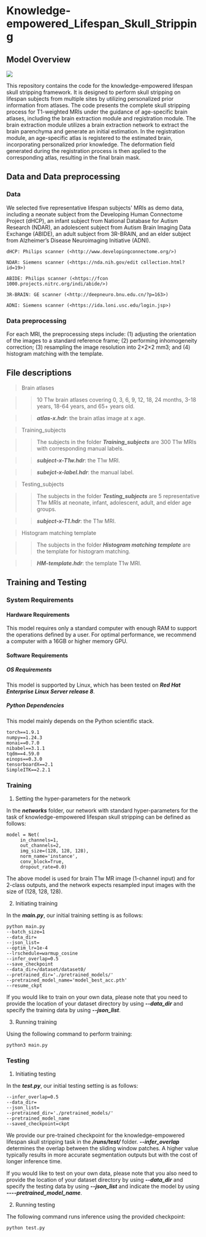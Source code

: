 # Knowledge-empowered_Lifespan_Skull_Stripping

## Model Overview

![](https://github.com/limeiwang5050/Knowledge-empowered_Lifespan_Skull_Stripping/blob/main/Picture3-20.png)

This repository contains the code for the knowledge-empowered lifespan skull stripping framework. It is designed to perform skull stripping on lifespan subjects from multiple sites by utilizing personalized prior information from atlases. The code presents the complete skull stripping process for T1-weighted MRIs under the guidance of age-specific brain atlases, including the brain extraction module and registration module. The brain extraction module utilizes a brain extraction network to extract the brain parenchyma and generate an initial estimation. In the registration module, an age-specific atlas is registered to the estimated brain, incorporating personalized prior knowledge. The deformation field generated during the registration process is then applied to the corresponding atlas, resulting in the final brain mask.

## Data and Data preprocessing
### Data
We selected five representative lifespan subjects' MRIs as demo data, including a neonate subject from the Developing Human Connectome Project (dHCP), an infant subject from National Database for Autism Research (NDAR), an adolescent subject from Autism Brain Imaging Data Exchange (ABIDE), an adult subject from 3R-BRAIN, and an elder subject from Alzheimer’s Disease Neuroimaging Initiative (ADNI).

    dHCP: Philips scanner (<http://www.developingconnectome.org/>)
    
    NDAR: Siemens scanner (<https://nda.nih.gov/edit collection.html?id=19>)
    
    ABIDE: Philips scanner (<https://fcon 1000.projects.nitrc.org/indi/abide/>)
    
    3R-BRAIN: GE scanner (<http://deepneuro.bnu.edu.cn/?p=163>)
    
    ADNI: Siemens scanner (<https://ida.loni.usc.edu/login.jsp>)
    

### Data preprocessing
For each MRI, the preprocessing steps include: (1) adjusting the orientation of the images to a standard reference frame; (2) performing inhomogeneity correction; (3) resampling the image resolution into 2×2×2 mm3; and (4) histogram matching with the template.

## File descriptions
> Brain atlases

>> 10 T1w brain atlases covering 0, 3, 6, 9, 12, 18, 24 months, 3-18 years, 18-64 years, and 65+ years old.

>> ***atlas-x.hdr***: the brain atlas image at x age.

> Training_subjects

>> The subjects in the folder ***Training_subjects*** are 300 T1w MRIs with corresponding manual labels.

>> ***subject-x-T1w.hdr***: the T1w MRI.

>> ***subejct-x-label.hdr***: the manual label.

> Testing_subjects

>> The subjects in the folder ***Testing_subjects*** are 5 representative T1w MRIs at neonate, infant, adolescent, adult, and elder age groups.

>> ***subject-x-T1.hdr***: the T1w MRI.

> Histogram matching template

>> The subjects in the folder ***Histogram matching template*** are the template for histogram matching.

>> ***HM-template.hdr***: the template T1w MRI.


## Training and Testing
### System Requirements
#### Hardware Requirements
This model requires only a standard computer with enough RAM to support the operations defined by a user. For optimal performance, we recommend a computer with a 16GB or higher memory GPU.

#### Software Requirements
##### OS Requirements
This model is supported by Linux, which has been tested on ***Red Hat Enterprise Linux Server release 8***.
##### Python Dependencies
This model mainly depends on the Python scientific stack.

    torch==1.9.1
    numpy==1.24.3
    monai==0.7.0
    nibabel==3.1.1
    tqdm==4.59.0
    einops==0.3.0
    tensorboardX==2.1
    SimpleITK==2.2.1 




### Training

1. Setting the hyper-parameters for the network

In the ***networks*** folder, our network with standard hyper-parameters for the task of knowledge-empowered lifespan skull stripping can be defined as follows:

   ```
   model = Net(
        in_channels=1,
        out_channels=2,
        img_size=(128, 128, 128),
        norm_name='instance',
        conv_block=True,
        dropout_rate=0.0)
   ```
   
The above model is used for brain T1w MR image (1-channel input) and for 2-class outputs, and the network expects resampled input images with the size of (128, 128, 128). 

2. Initiating training

In the ***main.py***, our initial training setting is as follows:

   ```
   python main.py
   --batch_size=1
   --data_dir=
   --json_list=
   --optim_lr=1e-4
   --lrschedule=warmup_cosine
   --infer_overlap=0.5
   --save_checkpoint
   --data_dir=/dataset/dataset0/
   --pretrained_dir='./pretrained_models/'
   --pretrained_model_name='model_best_acc.pth'
   --resume_ckpt
   ```

If you would like to train on your own data, please note that you need to provide the location of your dataset directory by using ***--data_dir*** and specify the training data by using ***--json_list***.

3. Running training

Using the following command to perform training:

```
python3 main.py
```

### Testing
1. Initiating testing

In the ***test.py***, our initial testing setting is as follows:

```
--infer_overlap=0.5
--data_dir=
--json_list=
--pretrained_dir='./pretrained_models/'
--pretrained_model_name
--saved_checkpoint=ckpt
```

We provide our pre-trained checkpoint for the knowledge-empowered lifespan skull stripping task in the ***/runs/test/*** folder. ***--infer_overlap*** determines the overlap between the sliding window patches. A higher value typically results in more accurate segmentation outputs but with the cost of longer inference time.

If you would like to test on your own data, please note that you also need to provide the location of your dataset directory by using ***--data_dir*** and specify the testing data by using ***--json_list*** and indicate the model by using ***----pretrained_model_name***.

2. Running testing

The following command runs inference using the provided checkpoint:

```
python test.py
```

